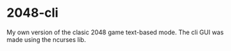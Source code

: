 # 2048-cli
My own version of the clasic 2048 game text-based mode. The cli GUI was made using the ncurses lib.
